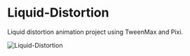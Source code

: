 # Liquid-Distortion
Liquid distortion animation project using TweenMax and Pixi.

![Liquid-Distortion](https://user-images.githubusercontent.com/24234259/91736615-f27cee80-eb7b-11ea-94f9-c1441b51097a.gif)
